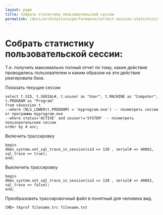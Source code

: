 ```yaml
---
layout: page
title: Собрать статистику пользовательской сессии
permalink: /docs/architecture/performance/collect-session-statistics/
---
```


# Собрать статистику пользовательской сессии:

Т.е. получить максимально полный отчет по тому, какие действия проводились пользователем и каким образом на эти действия реагировала база.

Показать текущие сессии

    select t.SID, t.SERIAL#, t.osuser as "User", t.MACHINE as "Computer", t.PROGRAM as "Program"
    from v$session t
    --where (NLS_LOWER(t.PROGRAM) = 'myprogram.exe') -- посмотреть сессии от программы myprogram.exe
    --where status='ACTIVE' and osuser!='SYSTEM' -- посмотреть пользовательские сессии
    order by 4 asc;

Включить трассировку

    begin
    dbms_system.set_sql_trace_in_session(sid => 139 , serial# => 40063, sql_trace => true);
    end;

Выключить трассировку

    begin
    dbms_system.set_sql_trace_in_session(sid => 139 , serial# => 40063, sql_trace => false);
    end;

Преобразовать трассировочный файл в понятный для человека вид.

    CMD> tkprof filename.trc filename.txt
